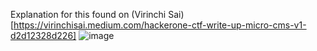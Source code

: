 Explanation for this found on (Virinchi Sai)[https://virinchisai.medium.com/hackerone-ctf-write-up-micro-cms-v1-d2d12328d226]
![image](https://user-images.githubusercontent.com/113462727/194408464-c82faf0d-ed36-4557-bb6e-5a7a99603401.png)

